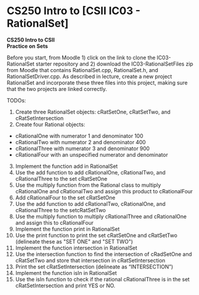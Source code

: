 # CS250 Intro to [CSII IC03 - RationalSet]

**CS250 Intro to CSII\
Practice on Sets**

Before you start, from Moodle 1) click on the link to clone the IC03-RationalSet starter repository and 2) download the IC03-RationalSetFiles zip from Moodle that contains RationalSet.cpp, RationalSet.h, and RationalSetDriver.cpp.  As described in lecture, create a new project RationalSet and incorporate these three files into this project, making sure that the two projects are linked correctly.  

TODOs:
1. Create three RationalSet objects: cRatSetOne, cRatSetTwo, and cRatSetIntersection
2. Create four Rational objects: 
* cRationalOne with numerator 1 and denominator 100
* cRationalTwo with numerator 2 and denominator 400
* cRationalThree with numerator 3 and denominator 900
* cRationalFour with an unspecified numerator and denominator
3. Implement the function add in RationalSet
4. Use the add function to add cRationalOne, cRationalTwo, and cRationalThree to the set cRatSetOne
5. Use the multiply function from the Rational class to multiply cRationalOne and cRationalTwo and assign this product to cRationalFour
6. Add cRationalFour to the set cRatSetOne
7. Use the add function to add cRationalTwo, cRationalOne, and cRationalThree to the setcRatSetTwo
8. Use the multiply function to multiply cRationalThree and cRationalOne and assign this to cRationalFour
9. Implement the function print in RationalSet
10. Use the print function to print the set cRatSetOne and cRatSetTwo (delineate these as "SET ONE" and "SET TWO")
11. Implement the function intersection in RationalSet
12. Use the intersection function to find the intersection of cRadSetOne and cRatSetTwo and store that intersection in cRatSetIntersection
13. Print the set cRatSetIntersection (delineate as “INTERSECTION”) 
14. Implement the function isIn in RationalSet
15. Use the isIn function to check if the rational cRationalThree is in the set  cRatSetIntersection and print YES or NO. 

